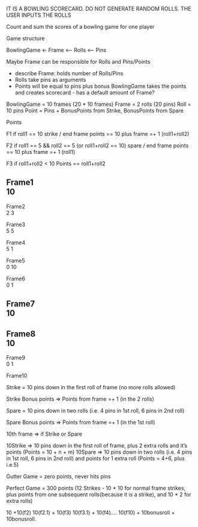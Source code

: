 IT IS A BOWLING SCORECARD. DO NOT GENERATE RANDOM ROLLS. THE USER INPUTS THE ROLLS

Count and sum the scores of a bowling game for one player

Game structure

BowlingGame <- Frame <-- Rolls <-- Pins

Maybe Frame can be responsible for Rolls and Pins/Points
- describe Frame: holds number of Rolls/Pins
- Rolls take pins as arguments
- Points will be equal to pins plus bonus
BowlingGame takes the points and creates scorecard - has a default amount of Frame?

BowlingGame = 10 frames (20 * 10 frames)
Frame = 2 rolls (20 pins)
Roll = 10 pins
Point = Pins + BonusPoints from Strike, BonusPoints from Spare

Points

F1
if roll1 == 10
strike /  end frame
points == 10 plus frame =+ 1 (roll1+roll2)

F2
if roll1 == 5 && roll2 == 5 (or roll1+roll2 == 10)
spare / end frame
points == 10 plus frame =+ 1 (roll1)

F3
if roll1+roll2 < 10
Points == roll1+roll2

Frame1  
10
-

Frame2  
2
3

Frame3  
5
5

Frame4  
5
1

Frame5  
0
10

Frame6  
0
1

Frame7  
10
-

Frame8  
10
-

Frame9  
0
1

Frame10
  













Strike = 10 pins down in the first roll of frame (no more rolls allowed)

Strike Bonus points => Points from frame =+ 1 (in the 2 rolls)


Spare = 10 pins down in two rolls (i.e. 4 pins in 1st roll, 6 pins in 2nd roll)

Spare Bonus points => Points from frame =+ 1 (in the 1st roll)

10th frame => if Strike or Spare

10Strike => 10 pins down in the first roll of frame, plus 2 extra rolls and it’s points (Points = 10 + n + m)
10Spare => 10 pins down in two rolls (i.e. 4 pins in 1st roll, 6 pins in 2nd roll) and points for 1 extra  roll (Points = 4+6, plus i.e.5)

Gutter Game = zero points, never hits pins

Perfect Game = 300 points (12 Strikes - 10 * 10 for normal frame strikes, plus points from one subsequent rolls(because it is a strike),  and 10 * 2 for extra rolls)

10 +10(f2)
10(f2.1) + 10(f3)
10(f3.1) + 10(f4)…. 10(f10) + 10bonusroll + 10bonusroll.


